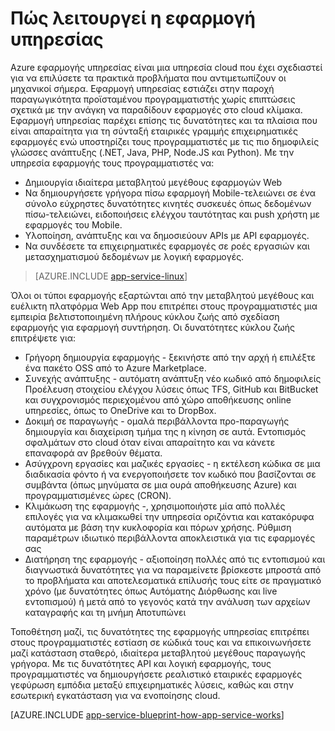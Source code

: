 <properties 
    pageTitle="Πώς λειτουργεί η Azure εφαρμογής υπηρεσίας" 
    description="Μάθετε πώς λειτουργεί η εφαρμογή υπηρεσίας" 
    keywords="εφαρμογή υπηρεσίας, azure εφαρμογής υπηρεσίας, κλίμακα, με δυνατότητα κλιμάκωσης, εφαρμογή υπηρεσίας πρόγραμμα, το κόστος εφαρμογής υπηρεσίας"
    services="app-service" 
    documentationCenter="" 
    authors="yochay" 
    manager="wpickett" 
    editor=""/>

<tags 
    ms.service="app-service" 
    ms.workload="na" 
    ms.tgt_pltfrm="na" 
    ms.devlang="na" 
    ms.topic="hero-article" 
    ms.date="02/10/2016" 
    ms.author="yochay"/>

# <a name="how-app-service-works"></a>Πώς λειτουργεί η εφαρμογή υπηρεσίας

Azure εφαρμογής υπηρεσίας είναι μια υπηρεσία cloud που έχει σχεδιαστεί για να επιλύσετε τα πρακτικά προβλήματα που αντιμετωπίζουν οι μηχανικοί σήμερα. Εφαρμογή υπηρεσίας εστιάζει στην παροχή παραγωγικότητα προϊσταμένου προγραμματιστής χωρίς επιπτώσεις σχετικά με την ανάγκη να παραδίδουν εφαρμογές στο cloud κλίμακα. Εφαρμογή υπηρεσίας παρέχει επίσης τις δυνατότητες και τα πλαίσια που είναι απαραίτητα για τη σύνταξή εταιρικές γραμμής επιχειρηματικές εφαρμογές ενώ υποστηρίζει τους προγραμματιστές με τις πιο δημοφιλείς γλώσσες ανάπτυξης (.NET, Java, PHP, Node.JS και Python).
Με την υπηρεσία εφαρμογής τους προγραμματιστές να:

* Δημιουργία ιδιαίτερα μεταβλητού μεγέθους εφαρμογών Web
* Να δημιουργήσετε γρήγορα πίσω εφαρμογή Mobile-τελειώνει σε ένα σύνολο εύχρηστες δυνατότητες κινητές συσκευές όπως δεδομένων πίσω-τελειώνει, ειδοποιήσεις ελέγχου ταυτότητας και push χρήστη με εφαρμογές του Mobile. 
* Υλοποίηση, ανάπτυξης και να δημοσιεύουν APIs με API εφαρμογές.
* Να συνδέσετε τα επιχειρηματικές εφαρμογές σε ροές εργασιών και μετασχηματισμού δεδομένων με λογική εφαρμογές.

>[AZURE.INCLUDE [app-service-linux](../../includes/app-service-linux.md)] 

Όλοι οι τύποι εφαρμογής εξαρτώνται από την μεταβλητού μεγέθους και ευέλικτη πλατφόρμα Web App που επιτρέπει στους προγραμματιστές μια εμπειρία βελτιστοποιημένη πλήρους κύκλου ζωής από σχεδίαση εφαρμογής για εφαρμογή συντήρηση. Οι δυνατότητες κύκλου ζωής επιτρέψετε για:

* Γρήγορη δημιουργία εφαρμογής - ξεκινήστε από την αρχή ή επιλέξτε ένα πακέτο OSS από το Azure Marketplace. 
* Συνεχής ανάπτυξης - αυτόματη ανάπτυξη νέο κωδικό από δημοφιλείς Προέλευση στοιχείου ελέγχου λύσεις όπως TFS, GitHub και BitBucket και συγχρονισμός περιεχομένου από χώρο αποθήκευσης online υπηρεσίες, όπως το OneDrive και το DropBox.
* Δοκιμή σε παραγωγής - ομαλά περιβάλλοντα προ-παραγωγής δημιουργία και διαχείριση τμήμα της η κίνηση σε αυτά. Εντοπισμός σφαλμάτων στο cloud όταν είναι απαραίτητο και να κάνετε επαναφορά αν βρεθούν θέματα.
* Ασύγχρονη εργασίες και μαζικές εργασίες - η εκτέλεση κώδικα σε μια διαδικασία φόντο ή να ενεργοποιήσετε τον κωδικό που βασίζονται σε συμβάντα (όπως μηνύματα σε μια ουρά αποθήκευσης Azure) και προγραμματισμένες ώρες (CRON).
* Κλιμάκωση της εφαρμογής -, χρησιμοποιήστε μία από πολλές επιλογές για να κλιμακωθεί την υπηρεσία οριζόντια και κατακόρυφα αυτόματα με βάση την κυκλοφορία και πόρων χρήσης. Ρύθμιση παραμέτρων ιδιωτικό περιβάλλοντα αποκλειστικά για τις εφαρμογές σας   
* Διατήρηση της εφαρμογής - αξιοποίηση πολλές από τις εντοπισμού και διαγνωστικά δυνατότητες για να παραμείνετε βρίσκεστε μπροστά από το προβλήματα και αποτελεσματικά επίλυσής τους είτε σε πραγματικό χρόνο (με δυνατότητες όπως Αυτόματης Διόρθωσης και live εντοπισμού) ή μετά από το γεγονός κατά την ανάλυση των αρχείων καταγραφής και τη μνήμη Αποτυπώνει
 
Τοποθέτηση μαζί, τις δυνατότητες της εφαρμογής υπηρεσίας επιτρέπει στους προγραμματιστές εστίαση σε κώδικά τους και να επικοινωνήσετε μαζί κατάσταση σταθερό, ιδιαίτερα μεταβλητού μεγέθους παραγωγής γρήγορα. Με τις δυνατότητες API και λογική εφαρμογής, τους προγραμματιστές να δημιουργήσετε ρεαλιστικό εταιρικές εφαρμογές γεφύρωση εμπόδια μεταξύ επιχειρηματικές λύσεις, καθώς και στην εσωτερική εγκατάσταση για να ενοποίησης cloud.  

[AZURE.INCLUDE [app-service-blueprint-how-app-service-works](../../includes/app-service-blueprint-how-app-service-works.md)]
